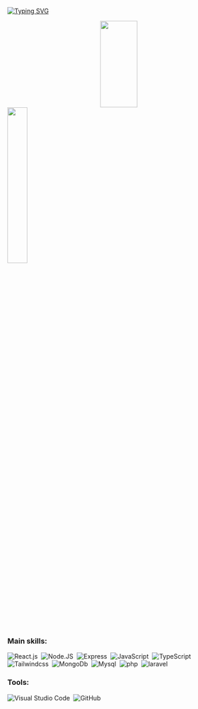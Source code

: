 
 

[![Typing SVG](https://readme-typing-svg.herokuapp.com/?color=00bfbf&size=35&center=true&vCenter=true&width=1000&lines=HELLO,+MY+NAME+IS+ROSSINI+FONSECA;I'M+SOFTWARE+DEVELOPER+;!+:%29)](https://git.io/typing-svg)

<div align="center">  
  
  <img width="41%" height="195px" src="https://github-readme-stats.vercel.app/api/top-langs/?username=xrossinifonseca&layout=compact&hide_border=true&title_color=00bfbf&text_color=00bfbf&bg_color=0d1117" />
</div>






  <img width="30%" height="30%" src="https://media.tenor.com/GOyBTNdQb4AAAAAd/scaler-create-impact.gif" /> 







### Main skills:
![React.js](https://img.shields.io/badge/-React.js-0D1117?style=for-the-badge&logo=react&labelColor=0D1117)&nbsp;
![Node.JS](https://img.shields.io/badge/-Node.JS-0D1117?style=for-the-badge&logo=node.js&labelColor=0D1117&textColor=0D1117)&nbsp;
![Express](	https://img.shields.io/badge/Express.js-0D1117?style=for-the-badge&logo=express&labelColor=0D1117&textColor=0D1117)&nbsp;
![JavaScript](https://img.shields.io/badge/-JavaScript-0D1117?style=for-the-badge&logo=javascript&labelColor=0D1117&textColor=0D1117)&nbsp;
![TypeScript](https://img.shields.io/badge/-TypeScript-0D1117?style=for-the-badge&logo=typescript&labelColor=0D1117&textColor=0D1117)&nbsp;
![Tailwindcss](https://img.shields.io/badge/Tailwind_CSS-0D1117?style=for-the-badge&logo=tailwind-css&labelColorr=0D1117&textColor=0D1117)&nbsp;
![MongoDb](https://img.shields.io/badge/MongoDB-0D1117?style=for-the-badge&logo=mongodb&&labelColorr=0D1117&textColor=0D1117)&nbsp;
![Mysql](https://img.shields.io/badge/MySQL-0D1117?style=for-the-badge&logo=mysql&logoColor=0D1117&textColor=0D1117)&nbsp;
![php](https://img.shields.io/badge/php-0D1117?style=for-the-badge&logo=php&logoColor=0D1117&textColor=0D1117)&nbsp;
![laravel](https://img.shields.io/badge/laravel-0D1117?style=for-the-badge&logo=laravel&logoColor=0D1117&textColor=0D1117)&nbsp;






### Tools:
![Visual Studio Code](https://img.shields.io/badge/-Visual%20Studio%20Code-0D1117?style=for-the-badge&logo=visual-studio-code&logoColor=007ACC&labelColor=0D1117)&nbsp;
![GitHub](https://img.shields.io/badge/-GitHub-0D1117?style=for-the-badge&logo=github&labelColor=0D1117)&nbsp;



  

